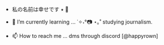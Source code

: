 - 私の名前は幸せです ⭑
  🍥

  
- 🌱 I’m currently learning ...
   ˙✧˖°📷 ⋆｡˚  studying journalism. 
- 📫 How to reach me ... dms through discord [@happyrown] 
  

<!---
happyrown/happyrown is a ✨ special ✨ repository because its `README.md` (this file) appears on your GitHub profile.
You can click the Preview link to take a look at your changes.
--->
